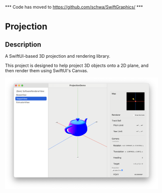 *** Code has moved to https://github.com/schwa/SwiftGraphics/ ***

# Projection

## Description

A SwiftUI-based 3D projection and rendering library.

This project is designed to help project 3D objects onto a 2D plane, and then render them using SwiftUI's Canvas.

![Alt text](<Documentation/Screenshot 2023-11-18 at 11.28.40.png>)
